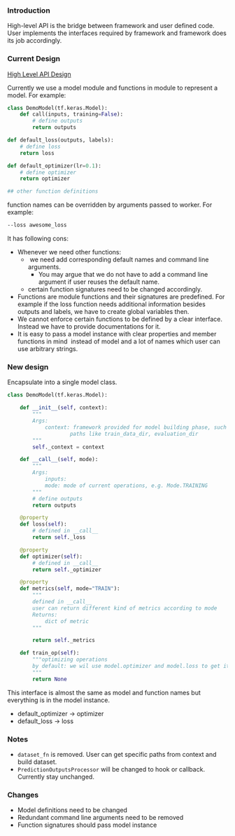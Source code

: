 ### Introduction

High-level API is the bridge between framework and user defined code. User implements the interfaces required by framework and framework does its job accordingly.

### Current Design

[High Level API Design](https://github.com/wangkuiyi/elasticdl/blob/develop/elasticdl/doc/high-level-api.md)

Currently we use a model module and functions in module to represent a model. For example:

```python
class DemoModel(tf.keras.Model):
    def call(inputs, training=False):
        # define outputs
        return outputs

def default_loss(outputs, labels):
    # define loss
    return loss

def default_optimizer(lr=0.1):
    # define optimizer
    return optimizer

## other function definitions
```

function names can be overridden by arguments passed to worker. For example:

```bash
--loss awesome_loss
```

It has following cons:

- Whenever we need other functions:
  -  we need add corresponding default names and command line arguments.
    - You may argue that we do not have to add a command line argument if user reuses the default name.
  - certain function signatures need to be changed accordingly.
- Functions are module functions and their signatures are predefined. For example if the loss function needs additional information besides outputs and labels, we have to create global variables then.
- We cannot enforce certain functions to be defined by a clear interface. Instead we have to provide documentations for it.
- It is easy to pass a model instance with clear properties and member functions in mind  instead of model and a lot of names which user can use arbitrary strings.

### New design

Encapsulate into a single model class.

```python
class DemoModel(tf.keras.Model):

    def __init__(self, context):
        """
        Args:
            context: framework provided for model building phase, such as worker_id,
                    paths like train_data_dir, evaluation_dir
        """
        self._context = context

    def __call__(self, mode):
        """
        Args:
            inputs:
            mode: mode of current operations, e.g. Mode.TRAINING
        """
        # define outputs
        return outputs

    @property
    def loss(self):
        # defined in __call__
        return self._loss

    @property
    def optimizer(self):
        # defined in __call__
        return self._optimizer

    @property
    def metrics(self, mode="TRAIN"):
        """
        defined in __call__
        user can return different kind of metrics according to mode
        Returns:
            dict of metric
        """

        return self._metrics

    def train_op(self):
        """optimizing operations
        by default: we wil use model.optimizer and model.loss to get it.
        """
        return None

```

This interface is almost the same as model and function names but everything is in the model instance.

- default\_optimizer -> optimizer
- default\_loss -> loss

### Notes

+ `dataset_fn` is removed. User can get specific paths from context and build dataset.
+ `PredictionOutputsProcessor` will be changed to hook or callback. Currently stay unchanged.

### Changes

- Model definitions need to be changed
- Redundant command line arguments need to be removed
- Function signatures should pass model instance
